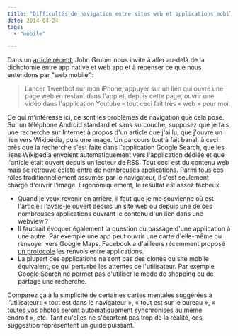 ```yaml
---
title: "Difficultés de navigation entre sites web et applications mobiles"
date: 2014-04-24
tags:
  - "mobile"

---
```


Dans un [article récent](http://daringfireball.net/2014/04/rethinking_what_we_mean_by_mobile_web), John Gruber nous invite à aller au-delà de la dichotomie entre app native et web app et à repenser ce que nous entendons par "web mobile" :

> Lancer Tweetbot sur mon iPhone, appuyer sur un lien qui ouvre une page web en restant dans l'app et, depuis cette page, ouvrir une vidéo dans l'application Youtube – tout ceci fait très « web » pour moi.

Ce qui m'intéresse ici, ce sont les problèmes de navigation que cela pose. Sur un téléphone Android standard et sans surcouche, supposez que je fais une recherche sur Internet à propos d'un article que j'ai lu, que j'ouvre un lien vers Wikipedia, puis une image. Un parcours tout à fait banal, à ceci près que la recherche s'est faite dans l'application Google Search, que les liens Wikipedia envoient automatiquement vers l'application dédiée et que l'article était ouvert depuis un lecteur de RSS. Tout ceci est du contenu web mais se retrouve éclaté entre de nombreuses applications. Parmi tous ces rôles traditionnellement assumés par le navigateur, il s'est seulement chargé d'ouvrir l'image. Ergonomiquement, le résultat est assez fâcheux.

- Quand je veux revenir en arrière, il faut que je me souvienne où est l'article : l'avais-je ouvert depuis un site web ou depuis une de ces nombreuses applications ouvrant le contenu d'un lien dans une webview ?
- Il faudrait évoquer également la question du passage d'une application à une autre. Par exemple une app peut ouvrir une carte d'elle-même ou renvoyer vers Google Maps. Facebook a d'ailleurs récemment proposé [un protocole](http://applinks.org/) les renvois entre applications.
- La plupart des applications ne sont pas des clones du site mobile équivalent, ce qui perturbe les attentes de l'utilisateur. Par exemple Google Search ne permet pas d'utiliser le mode de shopping ou de partage une recherche.

Comparez ça à la simplicité de certaines cartes mentales suggérées à l’utilisateur : « tout est dans le navigateur », « tout est sur le bureau », « toutes vos photos seront automatiquement synchronisés au même endroit », etc. Tant qu'elles ne s'écartent pas trop de la réalité, ces suggestion représentent un guide puissant.
